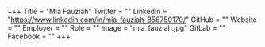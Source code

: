 +++
Title = "Mia Fauziah"
Twitter = ""
LinkedIn = "https://www.linkedin.com/in/mia-fauziah-856750170/"
GitHub = ""
Website = ""
Employer = ""
Role = ""
Image = "mia_fauziah.jpg"
GitLab = ""
Facebook = ""
+++
